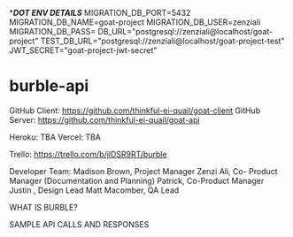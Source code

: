 ****DOT ENV DETAILS***
MIGRATION_DB_PORT=5432
MIGRATION_DB_NAME=goat-project
MIGRATION_DB_USER=zenziali
MIGRATION_DB_PASS=
DB_URL="postgresql://zenziali@localhost/goat-project"
TEST_DB_URL="postgresql://zenziali@localhost/goat-project-test"
JWT_SECRET="goat-project-jwt-secret"


# burble-api
GitHub Client: https://github.com/thinkful-ei-quail/goat-client
GitHub Server: https://github.com/thinkful-ei-quail/goat-api

Heroku:   TBA
Vercel:   TBA

Trello: https://trello.com/b/jlDSR9RT/burble


Developer Team:
Madison Brown, Project Manager
Zenzi Ali, Co- Product Manager (Documentation and Planning)
Patrick, Co-Product Manager
Justin , Design Lead
Matt Macomber, QA Lead

WHAT IS BURBLE?


SAMPLE API CALLS AND RESPONSES
